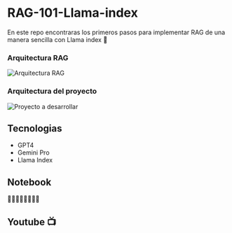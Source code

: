# RAG-101-Llama-index
En este repo encontraras los primeros pasos para implementar RAG de una manera sencilla con Llama index 🦙

### Arquitectura RAG
![Arquitectura RAG](https://github.com/alarcon7a/RAG-101-Llama-index/assets/33847175/5508eaa8-ef59-448e-9127-f5e069afc196)

### Arquitectura del proyecto
![Proyecto a desarrollar](https://github.com/alarcon7a/RAG-101-Llama-index/assets/33847175/9cc4b4ac-1d0f-4973-9999-ca1c5db8e44e)

## Tecnologias

- GPT4
- Gemini Pro
- Llama Index

## Notebook
🔽🔽🔽🔽🔽🔽🔽🔽 


## Youtube 📺
